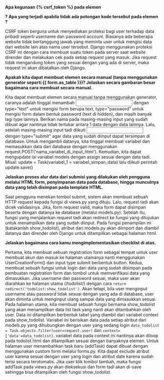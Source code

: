 **Apa kegunaan {% csrf_token %} pada elemen <form>? Apa yang terjadi apabila tidak ada potongan kode     tersebut pada elemen <form>?**

CSRF token berguna untuk menyediakan proteksi bagi user terhadap data pribadi seperti username dan password account. Biasanya ada beberapa website tidak bertanggung jawab yang meminta user untuk mengisi data dari website lain atas nama user tersebut. Django menggunakan proteksi CSRF ini dengan cara membuat suatu token pada server saat website dirender dan melakukan cek pada setiap request yang masuk. Jika request tidak mengandung token yang sesuai dengan yang ada di server, maka request ini akan dibatalkan oleh Django.

**Apakah kita dapat membuat elemen <form> secara manual (tanpa menggunakan generator seperti {{ form.as_table }})? Jelaskan secara gambaran besar bagaimana cara membuat <form> secara manual.**

Kita dapat membuat elemen <form> secara manual tanpa menggunakan generator, caranya adalah tinggal menambah <input> dengan type="text" untuk mengisi form berupa text, type="password" untuk mengisi form dalam bentuk password (text di hidden), dan masih banyak lagi type lainnya. Berikan nama pada masing-masing input yang sudah dibuat agar nantinya tidak tertukar antara 1 data dengan data lainnya. Lalu, setelah masing-masing input tadi diikuti <input> dengan type="submit" agar data yang sudah diinput dapat tersimpan di database. Untuk mengambil datanya, kita tinggal membuat variabel dan memasukkan data dari database dengan menggunakan request.POST('nama_variabel_di_input_html'). Kemudian, kita dapat mengupdate isi variabel models dengan assign sesuai dengan data tadi. Misal: update = Task(variabel_1 = variabel_simpan_data) lalu diikuti perintah update.save()

**Jelaskan proses alur data dari submisi yang dilakukan oleh pengguna melalui HTML form, penyimpanan data pada database, hingga munculnya data yang telah disimpan pada template HTML.**

Saat pengguna menekan tombol submit, sistem akan membuat sebuah HTTP request kepada fungsi di views.py yang dituju. Lalu, request tadi akan dicek validasinya. Jika, form request valid, maka form dapat disimpan beserta dengan datanya ke database (melalui models.py). Setelah itu, fungsi yang menjalankan request tadi akan redirect ke fungsi yang ditujukan untuk menampilkan data yang sudah diinput. Pada fungsi penampilan ini (katakanlah show_todolist), atribut dari models.py akan diimport dan diambil datanya dan dirender oleh Django untuk ditampilkan sebagai halaman html.

**Jelaskan bagaimana cara kamu mengimplementasikan checklist di atas.**

Pertama, kita membuat sebuah registration form sebagai tempat untuk user membuat akun dan masuk ke halaman utamanya nanti menggunakan UserCreationForm() dan input type submit berbentuk button. Kedua, membuat sebuah fungsi untuk login dari data yang sudah disimpan pada pembuatan registration form dan tombol untuk memverifikasi data yang dimasukkan. Jika username dan password sesuai, maka user akan diarahkan ke halaman utama (/todolist/) dengan cara `return redirect('todolist:show_todolist')`. Akan tetapi, bila user menginput username atau password tidak sesuai dengan yang ada di database, user akan diminta untuk menginput ulang sampai data yang dimasukkan sesuai. Pada halaman utama, kita membuat sebuah fungsi bernama show_todolist yang akan menampilkan data list task yang nanti akan ditambahkan oleh user. Data ini ditampilkan berbentuk tabel yang diambil dari variabel context pada show_todolist. Variabel ini berisikan data pada setiap atribut dari models.py yang dihubungkan dengan user yang sedang login `data_todolist = Task.objects.filter(user=request.user)` dan `context={'data'=data_todolist}`. variabel data pada context ini nantinya akan diloop pada todolist.html dan ditampilkan sesuai dengan banyaknya elemen. Untuk halaman user menambahkan task baru (addTask) dapat dibuat dengan menggunakan custom form melalui forms.py. Kita dapat exclude atribut user karena sesuai dengan user yang login dan atribut date karena sudah terisi secara terotomatis. Jika user klik tombol tambah, maka fungsi addTask pada views.py akan dieksekusi dan form tadi akan di-save sehingga bisa ditampilkan oleh fungsi show_todolist.


